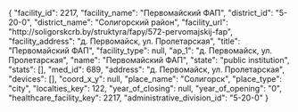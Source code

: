 {
    "facility_id": 2217,
    "facility_name": "Первомайский ФАП",
    "district_id": "5-20-0",
    "district_name": "Солигорский район",
    "facility_url": "http:\/\/soligorskcrb.by\/struktyra\/fapy\/572-pervomajskij-fap",
    "facility_address": "д. Первомайск, ул. Пролетарская",
    "title": "Первомайский ФАП",
    "facility_type": null,
    "ap_1": "д. Первомайск, ул. Пролетарская",
    "name": "Первомайский ФАП",
    "state": "public institution",
    "stats": [],
    "med_id": 689,
    "address": "д. Первомайск, ул. Пролетарская",
    "devices": [],
    "coord_x_y": null,
    "place_name": "Солигорск",
    "place_type": "city",
    "localties_key": 122,
    "year_of_closing": null,
    "year_of_opening": "0",
    "healthcare_facility_key": 2217,
    "administrative_division_id": "5-20-0"
}